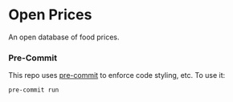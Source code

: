 # Open Prices

An open database of food prices.

### Pre-Commit
This repo uses [pre-commit](https://pre-commit.com/) to enforce code styling, etc. To use it:
```console
pre-commit run
```
